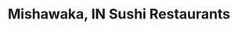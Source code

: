 ---
layout: city
title: Mishawaka, IN Sushi Restaurants
permalink: /indiana/mishawaka/
stateAbbr: IN
stateName: Indiana
cityName: Mishawaka
---
